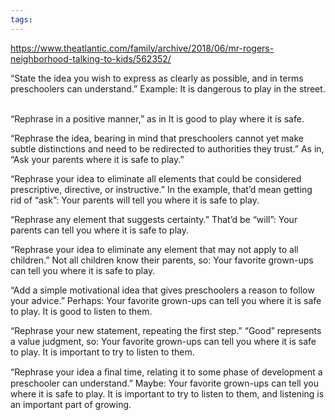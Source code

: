 ```yaml
---
tags: 
---
```


<https://www.theatlantic.com/family/archive/2018/06/mr-rogers-neighborhood-talking-to-kids/562352/>

“State the idea you wish to express as clearly as possible, and in terms preschoolers can understand.” Example: It is dangerous to play in the street. ​​​​​​

“Rephrase in a positive manner,” as in It is good to play where it is safe.

“Rephrase the idea, bearing in mind that preschoolers cannot yet make subtle distinctions and need to be redirected to authorities they trust.” As in, “Ask your parents where it is safe to play.”

“Rephrase your idea to eliminate all elements that could be considered prescriptive, directive, or instructive.” In the example, that’d mean getting rid of “ask”: Your parents will tell you where it is safe to play.

“Rephrase any element that suggests certainty.” That’d be “will”: Your parents can tell you where it is safe to play.

“Rephrase your idea to eliminate any element that may not apply to all children.” Not all children know their parents, so: Your favorite grown-ups can tell you where it is safe to play.

“Add a simple motivational idea that gives preschoolers a reason to follow your advice.” Perhaps: Your favorite grown-ups can tell you where it is safe to play. It is good to listen to them.

“Rephrase your new statement, repeating the first step.” “Good” represents a value judgment, so: Your favorite grown-ups can tell you where it is safe to play. It is important to try to listen to them.

“Rephrase your idea a ﬁnal time, relating it to some phase of development a preschooler can understand.” Maybe: Your favorite grown-ups can tell you where it is safe to play. It is important to try to listen to them, and listening is an important part of growing.